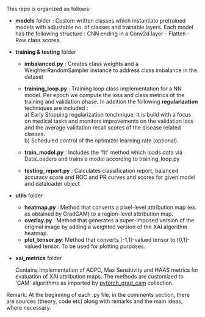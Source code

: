 This repo is organized as follows:

- **models** folder : Custom written classes which instantiate pretrained models with adjustable no. of classes and trainable layers.
                      Each model has the following structure : CNN ending in a Conv2d layer - Flatten - Raw class scores.

- **training & testing** folder <br/>
    
    - **imbalanced.py** : Creates class weights and a WeighterRandomSampler instance to address class imbalance in the dataset
    - **training_loop.py** : Training loop class implementation for a NN model. Per epoch we compute the loss and class metrics of the training and validation phase.
          In addition the following **regularization** techniques are included : <br/>
          a) Early Stopping regularization tenchnique. It is build with a focus on medical tasks and monitors improvements on the validation loss and the average validation recall scores of the disease related classes. <br/>
          b) Scheduled control of the optimizer learning rate (optional).
          
    - **train_model.py** : Includes the 'fit' method which loads data via DataLoaders and trains a model according to training_loop.py
    - **testing_report.py** : Calculates classification report, balanced accuracy score and ROC and PR curves and scores for given model and dataloader object

- **utils** folder <br/>

    - **heatmap.py** : Method that converts a pixel-level attribution map (ex. as obtained by GradCAM) to a region-level attribution map.
    - **overlay.py** : Method that generates a super-imposed version of the original image by adding a weighted version of the XAI algorithm heatmap.
    - **plot_tensor.py**: Method that converts [-1,1]-valued tensor to [0,1]-valued tensor. To be used for plotting purposes.

- **xai_metrics** folder <br/>
    
    Contains implementation of AOPC, Max Sensitivity and HAAS metrics for evaluation of XAI attribution maps. The methods are customized to 'CAM' algorithms as imported by [pytorch_grad_cam](https://github.com/jacobgil/pytorch-grad-cam) collection.

Remark: At the beginning of each .py file, in the comments section, there are sources (theory, code etc) along with remarks and the main ideas, where necessary.
